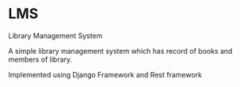 # LMS
Library Management System

A simple library management system which has record of books and members of library.

Implemented using Django Framework and Rest framework
